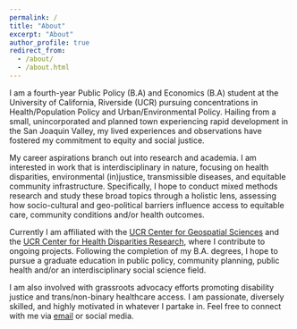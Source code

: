 ```yaml
---
permalink: /
title: "About"
excerpt: "About"
author_profile: true
redirect_from: 
  - /about/
  - /about.html
---
```


I am a fourth-year Public Policy (B.A) and Economics (B.A) student at the University of California, Riverside (UCR) pursuing concentrations in Health/Population Policy and Urban/Environmental Policy. Hailing from a small, unincorporated and planned town experiencing rapid development in the San Joaquin Valley, my lived experiences and observations have fostered my commitment to equity and social justice. 

My career aspirations branch out into research and academia. I am interested in work that is interdisciplinary in nature, focusing on health disparities, environmental (in)justice, transmissible diseases, and equitable community infrastructure. Specifically, I hope to conduct mixed methods research and study these broad topics through a holistic lens, assessing how socio-cultural and geo-political barriers influence access to equitable care, community conditions and/or health outcomes. 

Currently I am affiliated with the [UCR Center for Geospatial Sciences](https://spatial.ucr.edu/) and the [UCR Center for Health Disparities Research](https://healthdisparities.ucr.edu/), where I contribute to ongoing projects. Following the completion of my B.A. degrees, I hope to pursue a graduate education in public policy, community planning, public health and/or an interdisciplinary social science field. 

I am also involved with grassroots advocacy efforts promoting disability justice and trans/non-binary healthcare access. I am passionate, diversely skilled, and highly motivated in whatever I partake in. Feel free to connect with me via [email](mailto:pjutu001@ucr.edu) or social media. 
